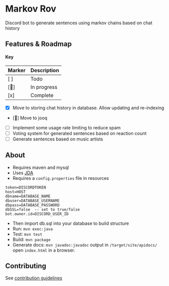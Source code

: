 # Markov Rov

Discord bot to generate sentences using markov chains based on chat history

## Features & Roadmap

#### Key
| Marker | Description |
|--------| ----------- |
| [ ] | Todo |
| [🚶] | In progress |
| [x] | Complete |

- [x] Move to storing chat history in database. Allow updating and re-indexing
- [🚶] Move to jooq
- [ ] Implement some usage rate limiting to reduce spam
- [ ] Voting system for generated sentences based on reaction count
- [ ] Generate sentences based on music artists

## About

* Requires maven and mysql
* Uses [JDA](https://github.com/DV8FromTheWorld/JDA)
* Requires a `config.properties` file in resources
```
token=DISCORDTOKEN
host=HOST
dbname=DATABASE_NAME
dbuser=DATABASE_USERNAME
dbpass=DATABASE_PASSWORD
dbSSL=false  -- set to true/false
bot.owner.id=DISCORD_USER_ID
```
* Then import db.sql into your database to build structure
* Run: `mvn exec:java`
* Test: `mvn test`
* Build: `mvn package`
* Generate docs: `mvn javadoc:javadoc` output in `/target/site/apidocs/` open `index.html` in a browser.

## Contributing
See [contribution guidelines](CONTRIBUTING.md)